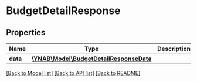# BudgetDetailResponse

## Properties
Name | Type | Description | Notes
------------ | ------------- | ------------- | -------------
**data** | [**\YNAB\Model\BudgetDetailResponseData**](BudgetDetailResponseData.md) |  | 

[[Back to Model list]](../../README.md#documentation-for-models) [[Back to API list]](../../README.md#documentation-for-api-endpoints) [[Back to README]](../../README.md)

